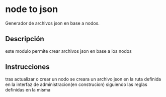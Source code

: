 node to json
===========

Generador de archivos json en base a nodos.

Descripción
------------

este modulo permite crear archivos json en base a los nodos

Instrucciones
---------

tras actualizar o crear un nodo se creara un archivo json en la ruta definida en la interfaz de administracion(en construcion) siguiendo las reglas definidas en la misma
